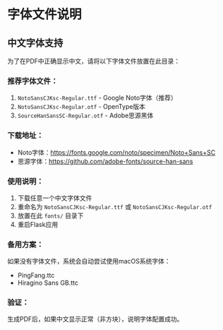 # 字体文件说明

## 中文字体支持

为了在PDF中正确显示中文，请将以下字体文件放置在此目录：

### 推荐字体文件：
1. `NotoSansCJKsc-Regular.ttf` - Google Noto字体（推荐）
2. `NotoSansCJKsc-Regular.otf` - OpenType版本
3. `SourceHanSansSC-Regular.otf` - Adobe思源黑体

### 下载地址：
- Noto字体：https://fonts.google.com/noto/specimen/Noto+Sans+SC
- 思源字体：https://github.com/adobe-fonts/source-han-sans

### 使用说明：
1. 下载任意一个中文字体文件
2. 重命名为 `NotoSansCJKsc-Regular.ttf` 或 `NotoSansCJKsc-Regular.otf`
3. 放置在此 `fonts/` 目录下
4. 重启Flask应用

### 备用方案：
如果没有字体文件，系统会自动尝试使用macOS系统字体：
- PingFang.ttc
- Hiragino Sans GB.ttc

### 验证：
生成PDF后，如果中文显示正常（非方块），说明字体配置成功。